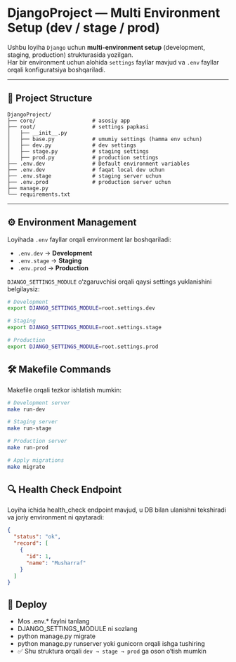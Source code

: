 # DjangoProject — Multi Environment Setup (dev / stage / prod)

Ushbu loyiha `Django` uchun **multi-environment setup** (development, staging, production) strukturasida yozilgan.  
Har bir environment uchun alohida `settings` fayllar mavjud va `.env` fayllar orqali konfiguratsiya boshqariladi.

---

## 📂 Project Structure

```
DjangoProject/
├── core/                  # asosiy app
├── root/                  # settings papkasi
│   ├── __init__.py
│   ├── base.py            # umumiy settings (hamma env uchun)
│   ├── dev.py             # dev settings
│   ├── stage.py           # staging settings
│   ├── prod.py            # production settings
├── .env.dev               # Default environment variables
├── .env.dev               # faqat local dev uchun
├── .env.stage             # staging server uchun
├── .env.prod              # production server uchun
├── manage.py
└── requirements.txt
```

---

## ⚙️ Environment Management

Loyihada `.env` fayllar orqali environment lar boshqariladi:

- `.env.dev` → **Development**
- `.env.stage` → **Staging**
- `.env.prod` → **Production**

`DJANGO_SETTINGS_MODULE` o‘zgaruvchisi orqali qaysi settings yuklanishini belgilaysiz:

```bash
# Development
export DJANGO_SETTINGS_MODULE=root.settings.dev

# Staging
export DJANGO_SETTINGS_MODULE=root.settings.stage

# Production
export DJANGO_SETTINGS_MODULE=root.settings.prod
```

## 🛠️ Makefile Commands

Makefile orqali tezkor ishlatish mumkin:

```bash
# Development server
make run-dev

# Staging server
make run-stage

# Production server
make run-prod

# Apply migrations
make migrate
```

## 🔍 Health Check Endpoint

Loyiha ichida health_check endpoint mavjud, u DB bilan ulanishni tekshiradi va joriy environment ni qaytaradi:

```json
{
  "status": "ok",
  "record": [
    {
      "id": 1,
      "name": "Musharraf"
    }
  ]
} 
```

## 🚀 Deploy

- Mos .env.* faylni tanlang
- DJANGO_SETTINGS_MODULE ni sozlang
- python manage.py migrate
- python manage.py runserver yoki gunicorn orqali ishga tushiring
- ✅ Shu struktura orqali `dev → stage → prod` ga oson o‘tish mumkin
